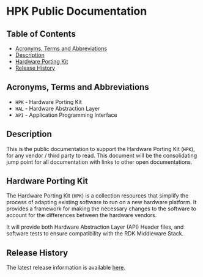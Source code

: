 # HPK Public Documentation

## Table of Contents

- [Acronyms, Terms and Abbreviations](#acronyms-terms-and-abbreviations)
- [Description](#description)
- [Hardware Porting Kit](#hardware-porting-kit)
- [Release History](#release-history)

## Acronyms, Terms and Abbreviations

- `HPK` - Hardware Porting Kit
- `HAL` - Hardware Abstraction Layer
- `API` - Application Programming Interface

## Description

This is the public documentation to support the Hardware Porting Kit (`HPK`), for any vendor / third party to read. This document will be the consolidating jump point for all documentation with links to other open documentations.

## Hardware Porting Kit

The Hardware Porting Kit (`HPK`) is a collection resources that simplify the process of adapting existing software to run on a new hardware platform. It provides a framework for making the necessary changes to the software to account for the differences between the hardware vendors.

It will provide both Hardware Abstraction Layer (API) Header files, and software tests to ensure compatibility with the RDK Middleware Stack.

## Release History

The latest release information is available [here](./RELEASE.md "Release History").